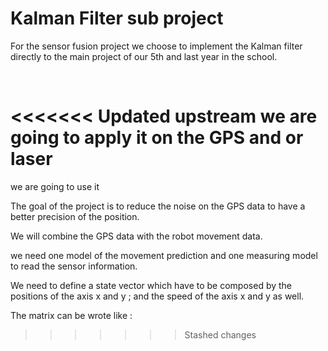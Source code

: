 # Kalman Filter sub project

For the sensor fusion project we choose to implement the Kalman filter directly to the main project of our 5th and last year in the school.

<br />

<<<<<<< Updated upstream
we are going to apply it on the GPS and or laser 
=======
we are going to use it 

The goal of the project is to reduce the noise on the GPS data to have a better precision of the position.

We will combine the GPS data with the robot movement data.

we need one model of the movement prediction and one measuring model to read the sensor information.

We need to define a state vector which have to be composed by the positions of the axis x and y ; and the speed of the axis x and y as well.

The matrix can be wrote like : 


>>>>>>> Stashed changes

